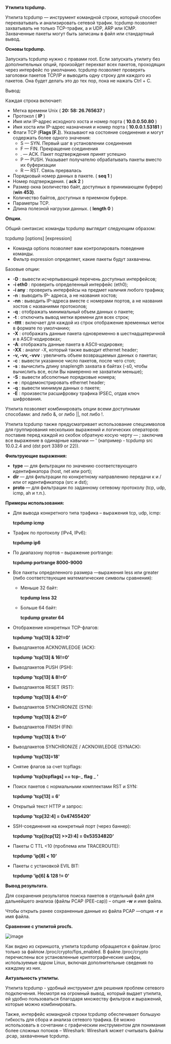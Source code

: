 **Утилита tcpdump.**

Утилита tcpdump — инструмент командной строки, который способен перехватывать и анализировать сетевой трафик. tcpdump позволяет захватывать не только TCP-трафик, а и UDP, ARP или ICMP. Захваченные пакеты могут быть записаны в файл или стандартный вывод.

**Основы tcpdump.**

Запускать tcpdump нужно с правами root. Если запускать утилиту без дополнительных опций, произойдет перехват всех пакетов, проходящих через интерфейс по умолчанию. tcpdump позволяет проверять заголовки пакетов TCP/IP и выводить одну строку для каждого из пакетов. Она будет делать это до тех пор, пока не нажать Ctrl + C.

Вывод:

Каждая строка включает:

- Метка времени Unix ( **20: 58: 26.765637** )
- Протокол ( **IP** )
- Имя или IP-адрес исходного хоста и номер порта ( **10.0.0.50.80** )
- Имя хоста или IP-адрес назначения и номер порта ( **10.0.0.1.53181** )
- Флаги TCP (**Flags [F.]**). Указывают на состояние соединения и могут содержать более одного значения:
  - S — SYN. Первый шаг в установлении соединения
  - F — FIN. Прекращение соединения
  - . — ACK. Пакет подтверждения принят успешно
  - P — PUSH. Указывает получателю обрабатывать пакеты вместо их буферизации
  - R — RST. Связь прервалась
- Порядковый номер данных в пакете. ( **seq 1** )
- Номер подтверждения. ( **ack 2** )
- Размер окна (количество байт, доступных в принимающем буфере) (**win 453)**.
- Количество байтов, доступных в приемном буфере.
- Параметры TCP.
- Длина полезной нагрузки данных. ( **length 0** )


**Опции.**

Общий синтаксис команды tcpdump выглядит следующим образом:

tcpdump [options] [expression]

- Команда options позволяет вам контролировать поведение команды.
- Фильтр expression определяет, какие пакеты будут захвачены.

Базовые опции:

- **-D** : вывести исчерпывающий перечень доступных интерфейсов;
- **-i eth0** : проверить определенный интерфейс (eth0);
- **-i any** : проверить интерфейсы на предмет наличия любого трафика;
- **-n** : выводить IP- адреса, а не названия хостов;
- **-nn** : выводить IP-адреса вместе с номерами портов, а не названия хостов с названиями протоколов;
- **-q** : отображать минимальный объем данных о пакете;
- **-t** : отключить вывод метки времени для всех строк;
- **-tttt** : включает для каждой из строк отображение временных меток в формате по умолчанию;
- **-X** : отображать данные пакета одновременно в шестнадцатеричной и в ASCII-кодировках;
- **-A**: отображать данные пакета в ASCII-кодировке;
- **-XX** : аналог -X, который также выводит ethernet header;
- **-v, -vv, -vvv** : увеличить объем возвращаемых данных о пакетах;
- **-c** : вывести указанное число пакетов, после чего стоп;
- **-s** : вычислить длину snaplength захвата в байтах (-s0, чтобы вычислить все, если Вы намеренно не захватили меньше);
- **-S** : вывести абсолютные порядковые номера;
- **-e** : продемонстрировать ethernet header;
- **-q** : вывести минимум данных о пакете;
- **-E** : произвести расшифровку трафика IPSEC, отдав ключ шифрования.

Утилита позволяет комбинировать опции всеми доступными способами: and либо &, or либо ||, not либо !.

Утилита tcpdump также предусматривает использование спецсимволов для группирования нескольких выражений и логических операторов: поставив перед каждой из скобок обратную косую черту — \; заключив все выражение в одинарные кавычки — ' (например - tcpdump src 10.0.2.4 and \(dst port 3389 or 22\)).


**Фильтрующие выражения:**

- **type** — для фильтрации по значению соответствующего идентификатора (host, net или port);
- **dir** — для фильтрации по конкретному направлению передачи к и / или от идентификатора (src и dst);
- **proto** — для фильтрации по заданному сетевому протоколу (tcp, udp, icmp, ah и т.п.).


**Примеры использования:**

- Для вывода конкретного типа трафика – выражения tcp, udp, icmp:

  **tcpdump icmp**

- Трафик по протоколу (IPv4, IPv6):

  **tcpdump ip6**

- По диапазону портов – выражение portrange:

  **tcpdump portrange 8000-9000**

- Все пакеты определенного размера —выражения less или greater (либо соответствующие математические символы сравнения):

  - Меньше 32 байт:

    **tcpdump less 32**

  - Больше 64 байт:

    **tcpdump greater 64**

- Отображение конкретных TCP-флагов:

  **tcpdump 'tcp[13] & 32!=0'**

- Выводпакетов ACKNOWLEDGE (ACK):

  **tcpdump 'tcp[13] & 16!=0'**

- Выводпакетов PUSH (PSH):

  **tcpdump 'tcp[13] & 8!=0'**

- Выводпакетов RESET (RST):

  **tcpdump 'tcp[13] & 4!=0'**

- Выводпакетов SYNCHRONIZE (SYN):

  **tcpdump 'tcp[13] & 2!=0'**

- Выводпакетов FINISH (FIN):

  **tcpdump 'tcp[13] & 1!=0'**

- Выводпакетов SYNCHRONIZE / ACKNOWLEDGE (SYNACK):

  **tcpdump 'tcp[13]=18'**

- Снятие флагов за счет tcpflags:

  **tcpdump 'tcp[tcpflags] == tcp-**_ **flag** _ **'**

- Поиск пакетов с нормальными комплектами RST и SYN:

  **tcpdump 'tcp[13] = 6'**

- Открытый текст HTTP и запрос:

  **tcpdump 'tcp[32:4] = 0x47455420'**

- SSH-соединения на конкретный порт (через баннер):

  **tcpdump 'tcp[(tcp[12] \>\>2):4] = 0x5353482D'**

- Пакеты С TTL \<10 (проблема или TRACEROUTE):

  **tcpdump 'ip[8] \< 10'**

- Пакеты с установкой EVIL BIT:

  **tcpdump 'ip[6] & 128 != 0'**


**Вывод результата.**

Для сохранения результатов поиска пакетов в отдельный файл для дальнейшего анализа (файлы PCAP (PEE-cap)) – опция **-w** и имя файла.

Чтобы открыть ранее сохраненные данные из файла PCAP —опция **-r** и имя файла.


**Сравнение с утилитой procfs.**

![image](https://github.com/Saeshnikov/Linux-monitoring-utility/assets/117933964/749a20c7-02d6-4cdb-93f1-3cc87edff1f5)

Как видно из скриншота, утилита tcpdump обращается к файлам /proc только за файлом /proc/crypto/fips\_enabled. В файле /proc/crypto перечислены все установленные криптографические шифры, используемые ядром Linux, включая дополнительные сведения по каждому из них.


**Актуальность утилиты.**

Утилита tcpdump - удобный инструмент для решения проблем сетевого подключения. Несмотря на огромный вывод, который выдает утилита, ей удобно пользоваться благодаря множеству фильтров и выражений, которые можно комбинировать.

Также, интерфейс командной строки tcpdump обеспечивает большую гибкость для сбора и анализа сетевого трафика. Её можно использовать в сочетании с графическим инструментом для понимания более сложных потоков – Wireshark: Wireshark может считывать файлы .pcap, захваченные tcpdump.

